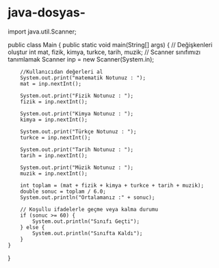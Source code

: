 # java-dosyas-
import java.util.Scanner;

public class Main {
    public static void main(String[] args) {
        // Değişkenleri oluştur
        int mat, fizik, kimya, turkce, tarih, muzik;
        // Scanner sınıfımızı tanımlamak
        Scanner inp = new Scanner(System.in);

        //Kullanıcıdan değerleri al
        System.out.print("matematik Notunuz : ");
        mat = inp.nextInt();

        System.out.print("Fizik Notunuz : ");
        fizik = inp.nextInt();

        System.out.print("Kimya Notunuz : ");
        kimya = inp.nextInt();

        System.out.print("Türkçe Notunuz : ");
        turkce = inp.nextInt();

        System.out.print("Tarih Notunuz : ");
        tarih = inp.nextInt();

        System.out.print("Müzik Notunuz : ");
        muzik = inp.nextInt();

        int toplam = (mat + fizik + kimya + turkce + tarih + muzik);
        double sonuc = toplam / 6.0;
        System.out.println("Ortalamanız :" + sonuc);

        // Koşullu ifadelerle geçme veya kalma durumu
        if (sonuc >= 60) {
            System.out.println("Sınıfı Geçti");
        } else {
            System.out.println("Sınıfta Kaldı");
        }
    }
}
